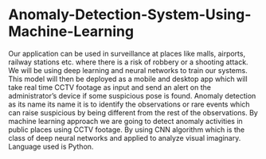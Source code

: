 # Anomaly-Detection-System-Using-Machine-Learning
Our application can be used in surveillance at places like malls, airports, railway stations etc. where there is a risk of robbery or a shooting attack. We will be using deep learning and neural networks to train our systems. This model will then be deployed as a mobile and desktop app which will take real time CCTV footage as input and send an alert on the administrator’s device if some suspicious pose is found. 
Anomaly detection as its name its name it is to identify the observations or rare events which can raise suspicious by being different from the rest of the observations. By machine learning approach we are going to detect anomaly activities in public places using CCTV footage. By using CNN algorithm which is the class of deep neural networks and applied to analyze visual imaginary.
Language used is Python.
